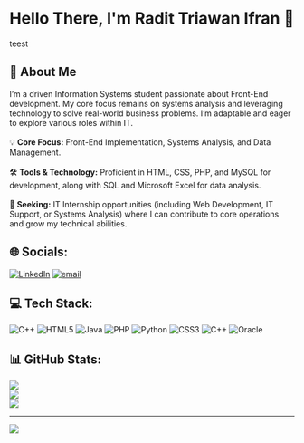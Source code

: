 # Hello There, I'm Radit Triawan Ifran 👋
teest
## 💖 About Me

I’m a driven Information Systems student passionate about Front-End development. My core focus remains on systems analysis and leveraging technology to solve real-world business problems. I’m adaptable and eager to explore various roles within IT.<br><br>
💡 **Core Focus:** Front-End Implementation, Systems Analysis, and Data Management.<br><br>
🛠️ **Tools & Technology:** Proficient in HTML, CSS, PHP, and MySQL for development, along with SQL and Microsoft Excel for data analysis.<br><br>
🚀 **Seeking:** IT Internship opportunities (including Web Development, IT Support, or Systems Analysis) where I can contribute to core operations and grow my technical abilities.



## 🌐 Socials:
[![LinkedIn](https://img.shields.io/badge/LinkedIn-%230077B5.svg?logo=linkedin&logoColor=white)](https://linkedin.com/in/radit-triawan-ifran) [![email](https://img.shields.io/badge/Email-D14836?logo=gmail&logoColor=white)](mailto:ifranadit@gmail.com) 

## 💻 Tech Stack:
![C++](https://img.shields.io/badge/c++-%2300599C.svg?style=flat-square&logo=c%2B%2B&logoColor=white) ![HTML5](https://img.shields.io/badge/html5-%23E34F26.svg?style=flat-square&logo=html5&logoColor=white) ![Java](https://img.shields.io/badge/java-%23ED8B00.svg?style=flat-square&logo=openjdk&logoColor=white) ![PHP](https://img.shields.io/badge/php-%23777BB4.svg?style=flat-square&logo=php&logoColor=white) ![Python](https://img.shields.io/badge/python-3670A0?style=flat-square&logo=python&logoColor=ffdd54) ![CSS3](https://img.shields.io/badge/css3-%231572B6.svg?style=flat-square&logo=css3&logoColor=white) ![C++](https://img.shields.io/badge/c++-%2300599C.svg?style=flat-square&logo=c%2B%2B&logoColor=white) ![Oracle](https://img.shields.io/badge/Oracle-F80000?style=flat-square&logo=oracle&logoColor=white)
## 📊 GitHub Stats:
![](https://github-readme-stats.vercel.app/api?username=ifranadit&theme=synthwave&hide_border=false&include_all_commits=false&count_private=false)<br/>
![](https://nirzak-streak-stats.vercel.app/?user=ifranadit&theme=synthwave&hide_border=false)<br/>
![](https://github-readme-stats.vercel.app/api/top-langs/?username=ifranadit&theme=synthwave&hide_border=false&include_all_commits=false&count_private=false&layout=compact)


---
[![](https://visitcount.itsvg.in/api?id=ifranadit&icon=0&color=10)](https://visitcount.itsvg.in)

<!-- Proudly created with GPRM ( https://gprm.itsvg.in ) -->
